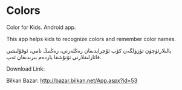 Colors
======

Color for Kids. Android app.

This app helps kids to recognize colors and remember color names.

بالىلارئۈچۈن تۈزۈلگەن كۆپ ئۇچرايدىغان رەڭلەرنى، رەڭنىڭ نامى، ئوقۇلىشى قاتارلىقلارنى تۇنۇشغا ياردەم بىرىدىغان ئەپ.

Download Link:

Bilkan Bazar:
http://bazar.bilkan.net/App.aspx?id=53
